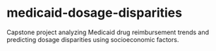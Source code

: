 # medicaid-dosage-disparities
Capstone project analyzing Medicaid drug reimbursement trends and predicting dosage disparities using socioeconomic factors.
